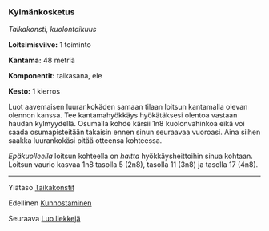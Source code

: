 ### Kylmänkosketus

*Taikakonsti, kuolontaikuus*

**Loitsimisviive:** 1 toiminto

**Kantama:** 48 metriä

**Komponentit:** taikasana, ele

**Kesto:** 1 kierros

Luot aavemaisen luurankokäden samaan tilaan loitsun kantamalla olevan olennon kanssa. Tee kantamahyökkäys hyökätäksesi olentoa vastaan haudan kylmyydellä. Osumalla kohde kärsii 1n8 kuolonvahinkoa eikä voi saada osumapisteitään takaisin ennen sinun seuraavaa vuoroasi. Aina siihen saakka luurankokäsi pitää otteensa kohteessa.

*Epäkuolleella* loitsun kohteella on *haitta* hyökkäysheittoihin sinua kohtaan. Loitsun vaurio kasvaa 1n8 tasolla 5 (2n8), tasolla 11 (3n8) ja tasolla 17 (4n8).

----

Ylätaso [Taikakonstit](0.piirin_taikakonstit.md)

Edellinen [Kunnostaminen](Kunnostaminen.md)

Seuraava [Luo liekkejä](Luo_liekkejä.md)